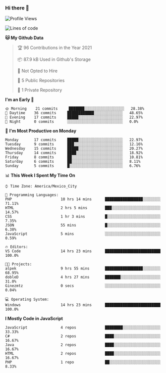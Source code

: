 ### Hi there 👋

<!--START_SECTION:waka-->
![Profile Views](http://img.shields.io/badge/Profile%20Views-0-blue)

![Lines of code](https://img.shields.io/badge/From%20Hello%20World%20I%27ve%20Written-1.8%20million%20lines%20of%20code-blue)

**🐱 My Github Data** 

> 🏆 96 Contributions in the Year 2021
 > 
> 📦 87.9 kB Used in Github's Storage 
 > 
> 🚫 Not Opted to Hire
 > 
> 📜 5 Public Repositories 
 > 
> 🔑 1 Private Repository 
 > 
**I'm an Early 🐤** 

```text
🌞 Morning    21 commits     ███████░░░░░░░░░░░░░░░░░░   28.38% 
🌆 Daytime    36 commits     ████████████░░░░░░░░░░░░░   48.65% 
🌃 Evening    17 commits     █████░░░░░░░░░░░░░░░░░░░░   22.97% 
🌙 Night      0 commits      ░░░░░░░░░░░░░░░░░░░░░░░░░   0.0%

```
📅 **I'm Most Productive on Monday** 

```text
Monday       17 commits     █████░░░░░░░░░░░░░░░░░░░░   22.97% 
Tuesday      9 commits      ███░░░░░░░░░░░░░░░░░░░░░░   12.16% 
Wednesday    15 commits     █████░░░░░░░░░░░░░░░░░░░░   20.27% 
Thursday     14 commits     ████░░░░░░░░░░░░░░░░░░░░░   18.92% 
Friday       8 commits      ██░░░░░░░░░░░░░░░░░░░░░░░   10.81% 
Saturday     6 commits      ██░░░░░░░░░░░░░░░░░░░░░░░   8.11% 
Sunday       5 commits      █░░░░░░░░░░░░░░░░░░░░░░░░   6.76%

```


📊 **This Week I Spent My Time On** 

```text
⌚︎ Time Zone: America/Mexico_City

💬 Programming Languages: 
PHP                      10 hrs 14 mins      █████████████████░░░░░░░░   71.11% 
HTML                     2 hrs 5 mins        ███░░░░░░░░░░░░░░░░░░░░░░   14.57% 
CSS                      1 hr 3 mins         █░░░░░░░░░░░░░░░░░░░░░░░░   7.35% 
JSON                     55 mins             █░░░░░░░░░░░░░░░░░░░░░░░░   6.38% 
JavaScript               5 mins              ░░░░░░░░░░░░░░░░░░░░░░░░░   0.59%

🔥 Editors: 
VS Code                  14 hrs 23 mins      █████████████████████████   100.0%

🐱‍💻 Projects: 
alpek                    9 hrs 55 mins       █████████████████░░░░░░░░   68.95% 
dobleD                   4 hrs 27 mins       ███████░░░░░░░░░░░░░░░░░░   31.0% 
Ginezmtz                 0 secs              ░░░░░░░░░░░░░░░░░░░░░░░░░   0.04%

💻 Operating System: 
Windows                  14 hrs 23 mins      █████████████████████████   100.0%

```

**I Mostly Code in JavaScript** 

```text
JavaScript               4 repos             ████████░░░░░░░░░░░░░░░░░   33.33% 
C#                       2 repos             ████░░░░░░░░░░░░░░░░░░░░░   16.67% 
Java                     2 repos             ████░░░░░░░░░░░░░░░░░░░░░   16.67% 
HTML                     2 repos             ████░░░░░░░░░░░░░░░░░░░░░   16.67% 
PHP                      1 repo              ██░░░░░░░░░░░░░░░░░░░░░░░   8.33%

```



<!--END_SECTION:waka-->

<!--
**JorgeGinez/JorgeGinez** is a ✨ _special_ ✨ repository because its `README.md` (this file) appears on your GitHub profile.

Here are some ideas to get you started:

- 🔭 I’m currently working on ...
- 🌱 I’m currently learning ...
- 👯 I’m looking to collaborate on ...
- 🤔 I’m looking for help with ...
- 💬 Ask me about ...
- 📫 How to reach me: ...
- 😄 Pronouns: ...
- ⚡ Fun fact: ...
-->
